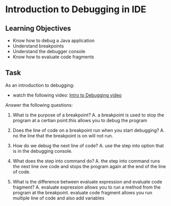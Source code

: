 # Introduction to Debugging in IDE

## Learning Objectives
- Know how to debug a Java application
- Understand breakpoints
- Understand the debugger console
- Know how to evaluate code fragments

## Task
As an introduction to debugging:
- watch the following video: [Intro to Debugging video](https://youtu.be/ErVZrVWZrko)


Answer the following questions:
1. What is the purpose of a breakpoint?
A. a breakpoint is used to stop the program at a certian point.this allows you to debug the program

2. Does the line of code on a breakpoint run when you start debugging?
A. no the line that the breakpoint is on will not run.

3. How do we debug the next line of code?
A. use the step into option that is in the debugging console.

4. What does the step into command do?
A. the step into command runs the next line ove code and stops the program again at the end of the line of code.

5. What is the difference between evaluate expression and evaluate code fragment?
A. evaluate expression allows you to run a method from the program at the breakpoint. 
evaluate code fragment allows you run multiple line of code and also add variables
